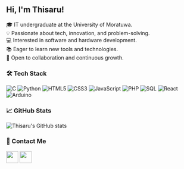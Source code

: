 ## Hi, I'm Thisaru!

🎓 IT undergraduate at the University of Moratuwa.  
💡 Passionate about tech, innovation, and problem-solving.  
💻 Interested in software and hardware development.  
📚 Eager to learn new tools and technologies.  
🤝 Open to collaboration and continuous growth.  

### 🛠️ Tech Stack

![C](https://img.shields.io/badge/C-00599C?style=flat&logo=c&logoColor=white)
![Python](https://img.shields.io/badge/Python-3776AB?style=flat&logo=python&logoColor=white)
![HTML5](https://img.shields.io/badge/HTML5-E34F26?style=flat&logo=html5&logoColor=white)
![CSS3](https://img.shields.io/badge/CSS3-1572B6?style=flat&logo=css3&logoColor=white)
![JavaScript](https://img.shields.io/badge/JavaScript-F7DF1E?style=flat&logo=javascript&logoColor=black)
![PHP](https://img.shields.io/badge/PHP-777BB4?style=flat&logo=php&logoColor=white)
![SQL](https://img.shields.io/badge/SQL-4479A1?style=flat&logo=mysql&logoColor=white)
![React](https://img.shields.io/badge/React-61DAFB?style=flat&logo=react&logoColor=black)
![Arduino](https://img.shields.io/badge/Arduino-00979D?style=flat&logo=arduino&logoColor=white)

### 📈 GitHub Stats

![Thisaru's GitHub stats](https://github-readme-stats.vercel.app/api?username=thisaruRasanjana&show_icons=true&theme=radical)

### 🤝 Contact Me

[<img src="https://img.icons8.com/color/48/000000/linkedin.png" width="32" />](https://www.linkedin.com/in/thisaru-ramanayaka-a14a14307/)
[<img src="https://img.icons8.com/color/48/000000/gmail.png" width="32" />](mailto:thisarurasanjana242@gmail.com)
